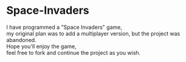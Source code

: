 # Space-Invaders

I have programmed a "Space Invaders" game,<br/>
my original plan was to add a multiplayer version, but the project was abandoned.<br/>
Hope you'll enjoy the game, <br/>
feel free to fork and continue the project as you wish.
